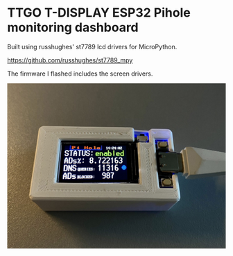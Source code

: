 # TTGO T-DISPLAY ESP32 Pihole monitoring dashboard

Built using russhughes' st7789 lcd drivers for MicroPython.

https://github.com/russhughes/st7789_mpy

The firmware I flashed includes the screen drivers.


![plot](https://github.com/AlexNikolaidis/ESP32_PiHole_Monitor/blob/master/IMG.jpg?raw=true)
